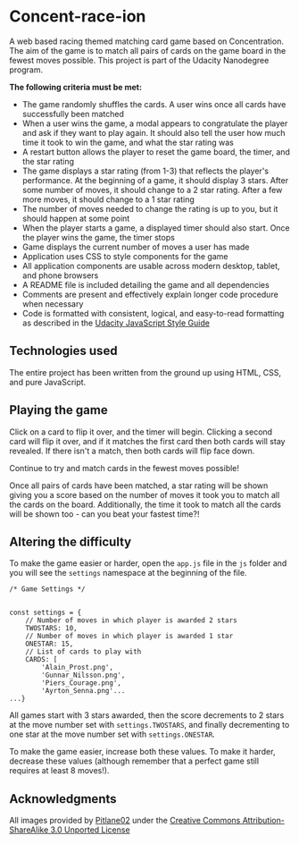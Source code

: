 # Concent-race-ion
A web based racing themed matching card game based on Concentration.  The aim of the game is to match all pairs of cards on the game board in the fewest moves possible.  This project is part of the Udacity Nanodegree program. 

**The following criteria must be met:**

* The game randomly shuffles the cards. A user wins once all cards have successfully been matched
* When a user wins the game, a modal appears to congratulate the player and ask if they want to play again. It should also tell the user how much time it took to win the game, and what the star rating was
* A restart button allows the player to reset the game board, the timer, and the star rating
* The game displays a star rating (from 1-3) that reflects the player's performance. At the beginning of a game, it should display 3 stars. After some number of moves, it should change to a 2 star rating. After a few more moves, it should change to a 1 star rating
* The number of moves needed to change the rating is up to you, but it should happen at some point
* When the player starts a game, a displayed timer should also start. Once the player wins the game, the timer stops
* Game displays the current number of moves a user has made
* Application uses CSS to style components for the game
* All application components are usable across modern desktop, tablet, and phone browsers
* A README file is included detailing the game and all dependencies
* Comments are present and effectively explain longer code procedure when necessary
* Code is formatted with consistent, logical, and easy-to-read formatting as described in the [Udacity JavaScript Style Guide](https://udacity.github.io/frontend-nanodegree-styleguide/javascript.html)

## Technologies used

The entire project has been written from the ground up using HTML, CSS, and pure JavaScript.

## Playing the game

Click on a card to flip it over, and the timer will begin.  Clicking a second card will flip it over, and if it matches the first card then both cards will stay revealed.  If there isn't a match, then both cards will flip face down.

Continue to try and match cards in the fewest moves possible!

Once all pairs of cards have been matched, a star rating will be shown giving you a score based on the number of moves it took you to match all the cards on the board.  Additionally, the time it took to match all the cards will be shown too - can you beat your fastest time?!

## Altering the difficulty

To make the game easier or harder, open the `app.js` file in the `js` folder and you will see the `settings` namespace at the beginning of the file.
```
/* Game Settings */


const settings = {
    // Number of moves in which player is awarded 2 stars
    TWOSTARS: 10,
    // Number of moves in which player is awarded 1 star
    ONESTAR: 15,
    // List of cards to play with
    CARDS: [
        'Alain_Prost.png',
        'Gunnar_Nilsson.png',
        'Piers_Courage.png',
        'Ayrton_Senna.png'...
...}
```

All games start with 3 stars awarded, then the score decrements to 2 stars at the move number set with `settings.TWOSTARS`, and finally decrementing to one star at the move number set with `settings.ONESTAR`.

To make the game easier, increase both these values.  To make it harder, decrease these values (although remember that a perfect game still requires at least 8 moves!).


## Acknowledgments

All images provided by [Pitlane02](https://commons.wikimedia.org/wiki/User:Pitlane02) under the [Creative Commons Attribution-ShareAlike 3.0 Unported License](https://creativecommons.org/licenses/by-sa/3.0/legalcode)
